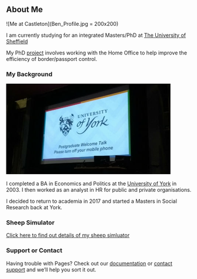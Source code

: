 ## About Me

![Me at Castleton](Ben_Profile.jpg = 200x200)

I am currently studying for an integrated Masters/PhD at [The University of Sheffield](https://www.sheffield.ac.uk/)

My PhD [project](projects.md) involves working with the Home Office to help improve the efficiency of border/passport control. 

### My Background

![YorkUni](Uni_York2.jpg)

I completed a BA in Economics and Politics at the [University of York](https://www.york.ac.uk/) in 2003. I then worked as an analyst in HR for public and private organisations. 

I decided to return to academia in 2017 and started a Masters in Social Research back at York.

### Sheep Simulator

[Click here to find out details of my sheep simluator](SheepSim.md)

### Support or Contact

Having trouble with Pages? Check out our [documentation](https://help.github.com/categories/github-pages-basics/) or [contact support](https://github.com/contact) and we’ll help you sort it out.
